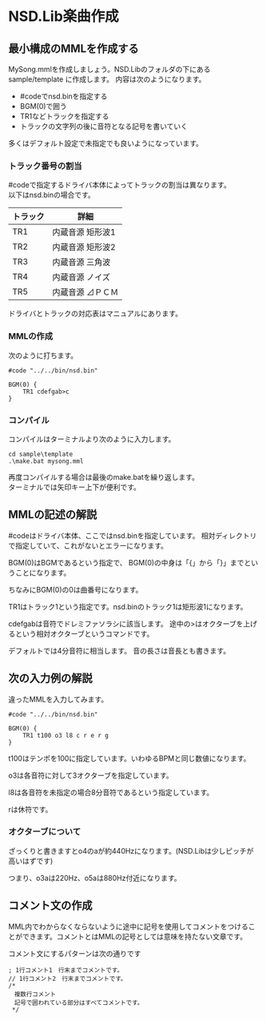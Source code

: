 # NSD.Lib楽曲作成

## 最小構成のMMLを作成する

MySong.mmlを作成しましょう。NSD.Libのフォルダの下にあるsample/template
に作成します。
内容は次のようになります。

* &#x23;codeでnsd.binを指定する
* BGM(0)で囲う
* TR1などトラックを指定する
* トラックの文字列の後に音符となる記号を書いていく 

多くはデフォルト設定で未指定でも良いようになっています。

### トラック番号の割当

&#x23;codeで指定するドライバ本体によってトラックの割当は異なります。  
以下はnsd.binの場合です。

| トラック | 詳細                 |
| -------- | -------------------- |
| TR1      | 内蔵音源 矩形波1 |
| TR2      | 内蔵音源 矩形波2 |
| TR3      | 内蔵音源 三角波      |
| TR4      | 内蔵音源 ノイズ       |
| TR5      | 内蔵音源 ⊿ＰＣＭ     |

ドライバとトラックの対応表はマニュアルにあります。

### MMLの作成
次のように打ちます。
```
#code "../../bin/nsd.bin"

BGM(0) {
    TR1 cdefgab>c
}
```

### コンパイル
コンパイルはターミナルより次のように入力します。
```
cd sample\template
.\make.bat mysong.mml 
```

再度コンパイルする場合は最後のmake.batを繰り返します。  
ターミナルでは矢印キー上下が便利です。


## MMLの記述の解説
&#x23;codeはドライバ本体、ここではnsd.binを指定しています。
相対ディレクトリで指定していて、これがないとエラーになります。

BGM(0)はBGMであるという指定で、
BGM(0)の中身は「{」から「}」までということになります。

ちなみにBGM(0)の0は曲番号になります。

TR1はトラック1という指定です。nsd.binのトラック1は矩形波1になります。

cdefgabは音符でドレミファソラシに該当します。
途中の>はオクターブを上げるという相対オクターブというコマンドです。

デフォルトでは4分音符に相当します。
音の長さは音長とも書きます。

## 次の入力例の解説
違ったMMLを入力してみます。

```
#code "../../bin/nsd.bin"

BGM(0) {
    TR1 t100 o3 l8 c r e r g
}
```

t100はテンポを100に指定しています。いわゆるBPMと同じ数値になります。

o3は各音符に対して3オクターブを指定しています。

l8は各音符を未指定の場合8分音符であるという指定しています。

rは休符です。

### オクターブについて

ざっくりと書きますとo4のaが約440Hzになります。(NSD.Libは少しピッチが高いはずです)

つまり、o3aは220Hz、o5aは880Hz付近になります。


## コメント文の作成
MML内でわからなくならないように途中に記号を使用してコメントをつけることができます。コメントとはMMLの記号としては意味を持たない文章です。

コメント文にするパターンは次の通りです
```
; 1行コメント1　行末までコメントです。
// 1行コメント2　行末までコメントです。
/* 
　複数行コメント
　記号で囲われている部分はすべてコメントです。
 */
```



